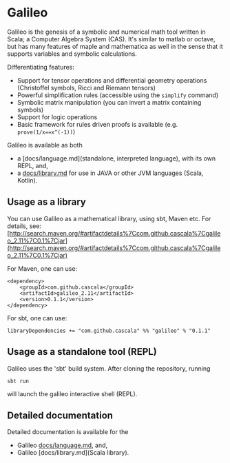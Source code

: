 # Galileo
Galileo is the genesis of a symbolic and numerical math tool written in Scala; a Computer Algebra System (CAS).
It's similar to matlab or octave, but has many features of maple and mathematica as well in the sense that it supports variables and symbolic calculations.

Differentiating features:
* Support for tensor operations and differential geometry operations (Christoffel symbols, Ricci and Riemann tensors)
* Powerful simplification rules (accessible using the `simplify` command)
* Symbolic matrix manipulation (you can invert a matrix containing symbols)
* Support for logic operations
* Basic framework for rules driven proofs is available (e.g. `prove(1/x==x^(-1))`)

Galileo is available as both
* a [docs/language.md](standalone, interpreted language), with its own REPL, and, 
* a [docs/library.md](library) for use in JAVA or other JVM languages (Scala, Kotlin).

## Usage as a library
You can use Galileo as a mathematical library, using sbt, Maven etc.
For details, see:
[http://search.maven.org/#artifactdetails%7Ccom.github.cascala%7Cgalileo_2.11%7C0.1%7Cjar](http://search.maven.org/#artifactdetails%7Ccom.github.cascala%7Cgalileo_2.11%7C0.1%7Cjar)

For Maven, one can use:
```
<dependency>
    <groupId>com.github.cascala</groupId>
    <artifactId>galileo_2.11</artifactId>
    <version>0.1.1</version>
</dependency>
```

For sbt, one can use:
```
libraryDependencies += "com.github.cascala" %% "galileo" % "0.1.1"
```

## Usage as a standalone tool (REPL)
Galileo uses the 'sbt' build system. After cloning the repository, running
```
sbt run
```
will launch the galileo interactive shell (REPL).

## Detailed documentation
Detailed documentation is available for the 
* Galileo [docs/language.md](language), and, 
* Galileo [docs/library.md](Scala library). 
